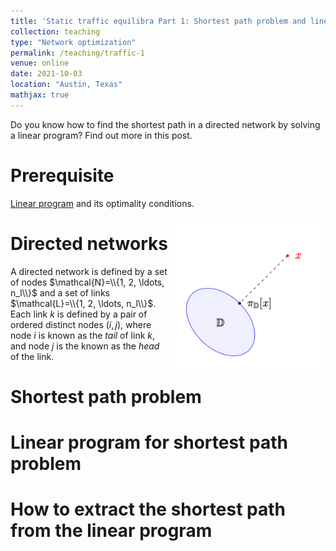 ```yaml
---
title: 'Static traffic equilibra Part 1: Shortest path problem and linear program'
collection: teaching
type: "Network optimization"
permalink: /teaching/traffic-1
venue: online
date: 2021-10-03
location: "Austin, Texas"
mathjax: true
---
```


Do you know how to find the shortest path in a directed network by solving a linear program? Find out more in this post.

# Prerequisite

[Linear program](https://en.wikipedia.org/wiki/Linear_programming) and its optimality conditions.

<img src="/images/projection.png" width="250" height="250" img align='right'>

# Directed networks

A directed network is defined by a set of nodes $\mathcal{N}=\\{1, 2, \ldots, n_l\\}$ and a set of links $\mathcal{L}=\\{1, 2, \ldots, n_l\\}$. Each link $k$ is defined by a pair of ordered distinct nodes $(i, j)$, where node $i$ is known as the <em>tail</em> of link $k$, and node $j$ is the known as the <em>head</em> of the link.

# Shortest path problem

# Linear program for shortest path problem

# How to extract the shortest path from the linear program

